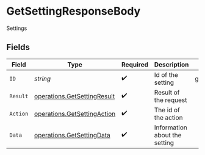 # GetSettingResponseBody

Settings


## Fields

| Field                                                                      | Type                                                                       | Required                                                                   | Description                                                                | Example                                                                    |
| -------------------------------------------------------------------------- | -------------------------------------------------------------------------- | -------------------------------------------------------------------------- | -------------------------------------------------------------------------- | -------------------------------------------------------------------------- |
| `ID`                                                                       | *string*                                                                   | :heavy_check_mark:                                                         | Id of the setting                                                          | global_policy_mode                                                         |
| `Result`                                                                   | [operations.GetSettingResult](../../models/operations/getsettingresult.md) | :heavy_check_mark:                                                         | Result of the request                                                      |                                                                            |
| `Action`                                                                   | [operations.GetSettingAction](../../models/operations/getsettingaction.md) | :heavy_check_mark:                                                         | The id of the action                                                       |                                                                            |
| `Data`                                                                     | [operations.GetSettingData](../../models/operations/getsettingdata.md)     | :heavy_check_mark:                                                         | Information about the setting                                              |                                                                            |